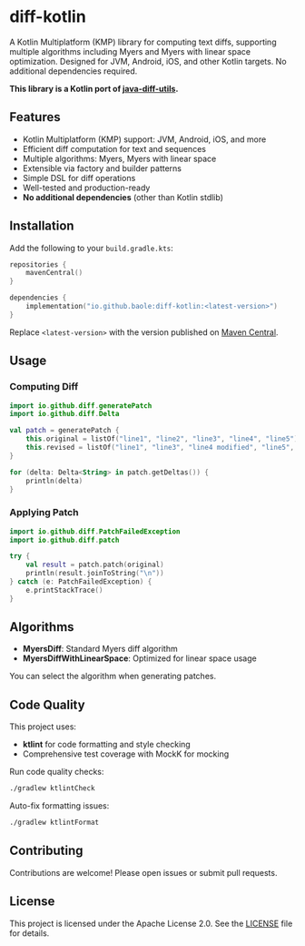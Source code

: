 # diff-kotlin

A Kotlin Multiplatform (KMP) library for computing text diffs, supporting multiple algorithms including Myers and Myers with linear space optimization. Designed for JVM, Android, iOS, and other Kotlin targets. No additional dependencies required.

**This library is a Kotlin port of [java-diff-utils](https://github.com/java-diff-utils/java-diff-utils).**

## Features

- Kotlin Multiplatform (KMP) support: JVM, Android, iOS, and more
- Efficient diff computation for text and sequences
- Multiple algorithms: Myers, Myers with linear space
- Extensible via factory and builder patterns
- Simple DSL for diff operations
- Well-tested and production-ready
- **No additional dependencies** (other than Kotlin stdlib)

## Installation

Add the following to your `build.gradle.kts`:

```kotlin
repositories {
    mavenCentral()
}

dependencies {
    implementation("io.github.baole:diff-kotlin:<latest-version>")
}
```

Replace `<latest-version>` with the version published on [Maven Central](https://search.maven.org/).

## Usage

### Computing Diff

```kotlin
import io.github.diff.generatePatch
import io.github.diff.Delta

val patch = generatePatch {
    this.original = listOf("line1", "line2", "line3", "line4", "line5")
    this.revised = listOf("line1", "line3", "line4 modified", "line5", "line6")
}

for (delta: Delta<String> in patch.getDeltas()) {
    println(delta)
}
```

### Applying Patch

```kotlin
import io.github.diff.PatchFailedException
import io.github.diff.patch

try {
    val result = patch.patch(original)
    println(result.joinToString("\n"))
} catch (e: PatchFailedException) {
    e.printStackTrace()
}
```

## Algorithms

- **MyersDiff**: Standard Myers diff algorithm
- **MyersDiffWithLinearSpace**: Optimized for linear space usage

You can select the algorithm when generating patches.

## Code Quality

This project uses:
- **ktlint** for code formatting and style checking
- Comprehensive test coverage with MockK for mocking

Run code quality checks:
```bash
./gradlew ktlintCheck
```

Auto-fix formatting issues:
```bash
./gradlew ktlintFormat
```

## Contributing

Contributions are welcome! Please open issues or submit pull requests.

## License

This project is licensed under the Apache License 2.0. See the [LICENSE](LICENSE) file for details.
